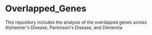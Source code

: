 # Overlapped_Genes
This repository includes the analysis of the overlapped genes across Alzheimer's Disease, Parkinson's Disease, and Dementia

